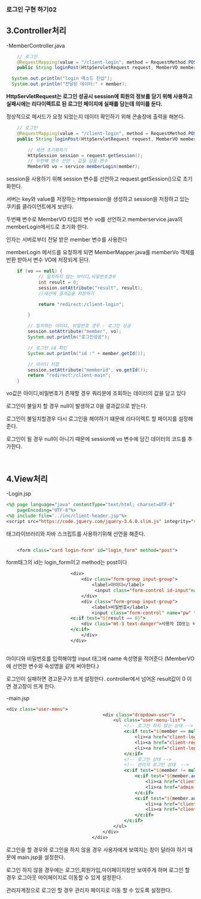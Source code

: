 ### 로그인 구현 하기02 

3.Controller처리
----

-MemberController.java


```java
	// 로그인
	@RequestMapping(value = "/client-login", method = RequestMethod.POST)
	public String loginPost(HttpServletRequest request, MemberVO member) throws Exception {

  System.out.println("login 메소드 진입");
  System.out.println("전달된 데이터:" + member);
```

__HttpServletRequest는 로그인 성공시 session에 회원의 정보를 담기 위해 사용하고 실패시에는 리다이렉트로 된 로그인 페이지에 실패를 담는데 의미를 둔다.__



 정상적으로 메서드가 요청 되었는지 데이터 확인하기 위해 콘솔창에 출력을 해본다.

 
```java
	// 로그인
	@RequestMapping(value = "/client-login", method = RequestMethod.POST)
	public String loginPost(HttpServletRequest request, MemberVO member) throws Exception {

		// 세션 초기화하기
		HttpSession session = request.getSession();
		// 두번쨰 변수 선언 - 값을 담을 변수
		MemberVO vo = service.memberLogin(member);
```

session을 사용하기 위해 session 변수를 선언하고 request.getSession()으로 초기화한다.

서버는 key와 value를 저장하는 Httpsession을 생성하고 session을 저장하고 있는 쿠키를 클라이언트에게 보낸다.


두번째 변수로 MemberVO 타입의 변수 vo를 선언하고 memberservice.java의 memberLogin메서드로 초기화 한다.


인자는 서버로부터 전달 받은 member 변수를 사용한다 


memberLogin 메서드를 요청하게 되면 MemberMapper.java를 memberVo 객체를 반환 받아서 변수 VO에 저장되게 된다.


```java
	if (vo == null) {
			// 일치하지 않는 아이디,비밀번호경우
			int result = 0;
			session.setAttribute("result", result); 
			//세션에 결과값을 저장하기

			return "redirect:/client-login";

		}

		// 일치하는 아이디, 비밀번호 경우 - 로그인 성공
		session.setAttribute("member", vo);
		System.out.println("로그인성공");

		// 로그인 id 확인
		System.out.println("id :" + member.getId());

		// 아이디 저장
		session.setAttribute("memberid", vo.getId());
		return "redirect:/client-main";
	}
```
vo값은 아이디,비밀번호가 존재할 경우 쿼리문에 조회하는 데이터의 값을 담고 있다

로그인이 불일치 할 경우 null이 발생하고 0을 결과값으로 받는다.

로그인이 불일치할경우 다시 로그인을 해야하기 떄문에 리다이렉트 할 페이지를 설정해준다.

로그인이 될 경우 null이 아니기 때문에 session에 vo 변수에 담긴 데이터의 코드를 추가한다.

&nbsp;



4.View처리
---

-Login.jsp

```jsp
<%@ page language="java" contentType="text/html; charset=UTF-8"
    pageEncoding="UTF-8"%>
<%@ include file="../inc/client-header.jsp"%>
<script src="https://code.jquery.com/jquery-3.6.0.slim.js" integrity="sha256-HwWONEZrpuoh951cQD1ov2HUK5zA5DwJ1DNUXaM6FsY=" crossorigin="anonymous"></script> 


```
태그라이브러리와 자바 스크립트를 사용하기위해 선언을 해준다.

```jsp

	<form class="card login-form" id="login_form" method="post">
```
form태그의 id는 login_form이고 method는 post이다 

```jsp
						<div>
							<div class="form-group input-group">
								<label>아이디</label>
								 <input class="form-control id-input"name="id" required>
							</div>
							<div class="form-group input-group">
								<label>비밀번호</label> 
								<input class="form-control" name="pw" type="password" required>
						<c:if test="${result == 0}">
							<div class="mt-3 text-danger">사용자 ID또는 비밀번호를 잘못 입력하셨습니다</div>
						</c:if>
							</div>
						</div>
					
```
아이디와 비밀번호를 입력해야할 input 태그에 name 속성명을 적어준다
(MemberVO에 선언한 변수와 속성명을 같게 써야한다.)


로그인이 실패하면 경고문구가 뜨게 설정한다.
controller에서 넘어온 result값이 0 이면 경고창이 뜨게 한다.


-main.jsp

```jsp
<div class="user-menu">
									<div class="dropdown-user">
										<ul class="user-menu-list">
											<!-- 로그인 하지 않는 상태 -->
											<c:if test="${member == null}">
												<li><a href="client-login">로그인</a></li>
												<li><a href="client-register">회원가입</a></li>
												<li><a href="client-login">마이페이지</a></li>
											</c:if>
											<!-- 로그인 상태 -->
											<!-- 관리자 로그인 상태  -->
											<c:if test="${member != null}">
												<c:if test="${member.adminchk eq 1}">
													<li><a href="client-logout">로그아웃</a></li>
													<li><a href="admin-main">관리자페이지</a></li>
												</c:if>
												<c:if test="${member.adminchk ne 1}">
													<li><a href="client-logout">로그아웃</a></li>
													<li><a href="client-mypage">마이페이지(${member.id}님)</a></li>
												</c:if>
											</c:if>
										</ul>
									</div>
								</div>

```

로그인을 할 경우와 로그인을 하지 않을 경우 사용자에게 보여지는 창이 달라야 하기 때문에 main.jsp을 설정한다.


로그인 하지 않을 경우에는 로그인,회원가입,마이페이지창만 보여주게 하며 로그인 할 경우 로그아웃 마이페이지로 이동할 수 있게 설정한다.

관리자계정으로 로그인 할 경우 관리자 페이지로 이동 할 수 있도록 설정한다.



